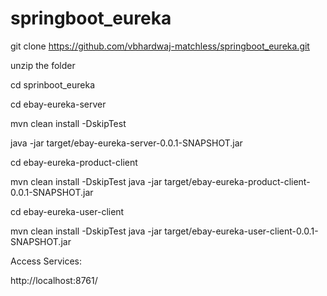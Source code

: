 # springboot_eureka

git clone https://github.com/vbhardwaj-matchless/springboot_eureka.git 

unzip the folder

cd sprinboot_eureka

cd ebay-eureka-server

mvn clean install -DskipTest

java -jar target/ebay-eureka-server-0.0.1-SNAPSHOT.jar

cd ebay-eureka-product-client

mvn clean install -DskipTest
java -jar target/ebay-eureka-product-client-0.0.1-SNAPSHOT.jar


cd ebay-eureka-user-client

mvn clean install -DskipTest
java -jar target/ebay-eureka-user-client-0.0.1-SNAPSHOT.jar


Access Services:

http://localhost:8761/
